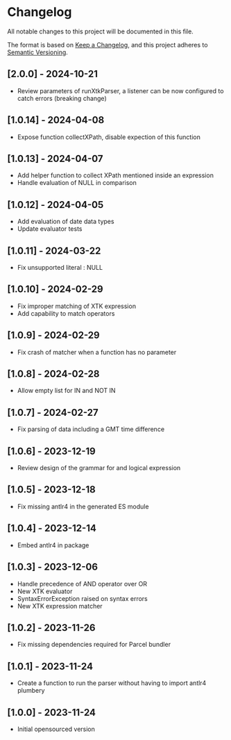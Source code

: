 # Changelog

All notable changes to this project will be documented in this file.

The format is based on [Keep a Changelog](https://keepachangelog.com/en/1.0.0/),
and this project adheres to [Semantic Versioning](https://semver.org/spec/v2.0.0.html).

## [2.0.0] - 2024-10-21

- Review parameters of runXtkParser, a listener can be now configured to catch errors (breaking change)

## [1.0.14] - 2024-04-08

- Expose function collectXPath, disable expection of this function

## [1.0.13] - 2024-04-07

- Add helper function to collect XPath mentioned inside an expression
- Handle evaluation of NULL in comparison

## [1.0.12] - 2024-04-05

- Add evaluation of date data types
- Update evaluator tests

## [1.0.11] - 2024-03-22

- Fix unsupported literal : NULL

## [1.0.10] - 2024-02-29

- Fix improper matching of XTK expression
- Add capability to match operators

## [1.0.9] - 2024-02-29

- Fix crash of matcher when a function has no parameter

## [1.0.8] - 2024-02-28

- Allow empty list for IN and NOT IN

## [1.0.7] - 2024-02-27

- Fix parsing of data including a GMT time difference

## [1.0.6] - 2023-12-19

- Review design of the grammar for and logical expression

## [1.0.5] - 2023-12-18

- Fix missing antlr4 in the generated ES module

## [1.0.4] - 2023-12-14

- Embed antlr4 in package

## [1.0.3] - 2023-12-06

- Handle precedence of AND operator over OR
- New XTK evaluator
- SyntaxErrorException raised on syntax errors
- New XTK expression matcher

## [1.0.2] - 2023-11-26

- Fix missing dependencies required for Parcel bundler

## [1.0.1] - 2023-11-24

- Create a function to run the parser without having to import antlr4 plumbery

## [1.0.0] - 2023-11-24

- Initial opensourced version
